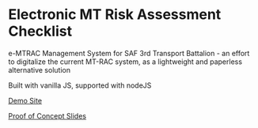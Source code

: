 Electronic MT Risk Assessment Checklist
=================
e-MTRAC Management System for SAF 3rd Transport Battalion - an effort to digitalize the current MT-RAC system, as a lightweight and paperless alternative solution

Built with vanilla JS, supported with nodeJS

[Demo Site](https://3tpt.glitch.me/)

[Proof of Concept Slides](https://docs.google.com/presentation/d/1I3VTpmSq70egS1yNaVYm6oNYXnQSZ7QgMhNkMuqav7A/edit)
